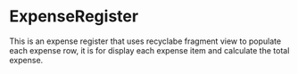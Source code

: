 # ExpenseRegister
This is an expense register that uses recyclabe fragment view to populate each expense row, it is for display each expense item and
calculate the total expense. 
